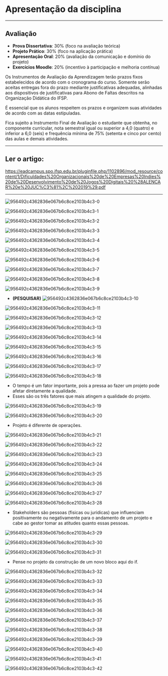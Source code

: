 # Apresentação da disciplina

<hr>

## Avaliação 

- <b>Prova Dissertativa</b>: 30% (foco na avaliação teórica)
- <b>Projeto Prático</b>: 30% (foco na aplicação prática)
- <b>Apresentação Oral</b>: 20% (avaliação da comunicação e domínio do projeto)
- <b>Exercícios Moodle</b>: 20% (incentivo à participação e melhoria contínua)

<p>Os Instrumentos de Avaliação da Aprendizagem terão prazos fixos estabelecidos de acordo com o cronograma do curso. Somente serão aceitas entregas fora do prazo mediante justificativas adequadas, alinhadas aos dispositivos de justificativas para Abono de Faltas descritos na Organização Didática do IFSP.</p>

<p>É essencial que os alunos respeitem os prazos e organizem suas atividades de acordo com as datas estipuladas.</p>

<p>Fica sujeito a Instrumento Final de Avaliação o estudante que obtenha, no componente curricular, nota semestral igual ou superior a 4,0 (quatro) e inferior a 6,0 (seis) e frequência mínima de 75% (setenta e cinco por cento) das aulas e demais atividades.</p>

<hr>

## Ler o artigo:
https://eadcampus.spo.ifsp.edu.br/pluginfile.php/1102896/mod_resource/content/1/Dificuldades%20Organizacionais%20de%20Empresas%20Indies%20de%20Desenvolvimento%20de%20Jogos%20Digitais%20%28ALENCAR%20e%20JUC%C3%81%2C%202019%29.pdf

<hr>

![956492c4362836e067b6c8ce2103b4c3-0](https://github.com/user-attachments/assets/a5f85ef2-7840-4a63-a2f8-6dd355fe9ba6)

![956492c4362836e067b6c8ce2103b4c3-1](https://github.com/user-attachments/assets/87141441-35a0-4196-8e71-cddac229ad95)

![956492c4362836e067b6c8ce2103b4c3-2](https://github.com/user-attachments/assets/30d45d0c-db53-41f6-b939-6546e045b647)

![956492c4362836e067b6c8ce2103b4c3-3](https://github.com/user-attachments/assets/e199de78-c7ee-41f0-84f2-0490670f12cc)

![956492c4362836e067b6c8ce2103b4c3-4](https://github.com/user-attachments/assets/6fee2e1f-c57e-4267-bb84-d1c0e99108d2)

![956492c4362836e067b6c8ce2103b4c3-5](https://github.com/user-attachments/assets/947e0b69-86f9-4596-b15f-737538972a13)

![956492c4362836e067b6c8ce2103b4c3-6](https://github.com/user-attachments/assets/f559bda3-22a6-4c57-8e83-8abcc4413ac5)

![956492c4362836e067b6c8ce2103b4c3-7](https://github.com/user-attachments/assets/baa42e3d-88af-41ba-afc6-0f0917fddcf5)

![956492c4362836e067b6c8ce2103b4c3-8](https://github.com/user-attachments/assets/7e2dcff0-4ba4-4a88-b6db-7cbd7078b8a5)

![956492c4362836e067b6c8ce2103b4c3-9](https://github.com/user-attachments/assets/4a6dfda0-5dd8-4a6a-ba77-afc93fcef0a4)
- <b>(PESQUISAR)</b>
![956492c4362836e067b6c8ce2103b4c3-10](https://github.com/user-attachments/assets/18dbb725-8aea-4a6a-99bd-7d6198e8bcc9)

![956492c4362836e067b6c8ce2103b4c3-11](https://github.com/user-attachments/assets/6a1df3fa-bf73-478b-a8da-6aeec74c61ac)

![956492c4362836e067b6c8ce2103b4c3-12](https://github.com/user-attachments/assets/a1399acb-8bb9-4d44-861c-931ec9195026)

![956492c4362836e067b6c8ce2103b4c3-13](https://github.com/user-attachments/assets/858325b5-94b1-4da4-b650-efb2a2ebc566)

![956492c4362836e067b6c8ce2103b4c3-14](https://github.com/user-attachments/assets/433a7376-1e67-4036-bbae-88c553a93b92)

![956492c4362836e067b6c8ce2103b4c3-15](https://github.com/user-attachments/assets/a1c05f6e-eff3-43e5-a600-8cafb6b5d8fa)

![956492c4362836e067b6c8ce2103b4c3-16](https://github.com/user-attachments/assets/e738ba56-a0b7-4d2f-b11d-f97dfaa69059)

![956492c4362836e067b6c8ce2103b4c3-17](https://github.com/user-attachments/assets/847cbdd2-e6e5-474b-9b51-aca5c43f866a)

![956492c4362836e067b6c8ce2103b4c3-18](https://github.com/user-attachments/assets/3aac4839-b5c1-4ead-8bf9-75748707caaf)

- O tempo é um fator importante, pois a pressa ao fazer um projeto pode afetar diretamente a qualidade.
- Esses são os três fatores que mais atingem a qualidade do projeto.

![956492c4362836e067b6c8ce2103b4c3-19](https://github.com/user-attachments/assets/1bb2ddef-717d-4d51-b262-f3bf5c390d1a)

![956492c4362836e067b6c8ce2103b4c3-20](https://github.com/user-attachments/assets/7575f902-d0aa-4bf3-9930-e4bed295a733)

- Projeto é diferente de operações.

![956492c4362836e067b6c8ce2103b4c3-21](https://github.com/user-attachments/assets/9f56a44d-d169-42cd-acf0-773ddcfc7393)

![956492c4362836e067b6c8ce2103b4c3-22](https://github.com/user-attachments/assets/fa848165-6180-4901-87b2-beb6675f5332)

![956492c4362836e067b6c8ce2103b4c3-23](https://github.com/user-attachments/assets/98d9dd75-1224-402e-86c0-5963e9cf8489)

![956492c4362836e067b6c8ce2103b4c3-24](https://github.com/user-attachments/assets/4a3e6ddc-ff79-4156-9e5c-2d5778c9b530)

![956492c4362836e067b6c8ce2103b4c3-25](https://github.com/user-attachments/assets/a16e4919-ae05-4460-93ba-73cc16405783)

![956492c4362836e067b6c8ce2103b4c3-26](https://github.com/user-attachments/assets/9000c076-220c-4733-b201-d010df36bdba)

![956492c4362836e067b6c8ce2103b4c3-27](https://github.com/user-attachments/assets/def9ea27-4ad0-411a-a33c-7e93a76cd02e)

![956492c4362836e067b6c8ce2103b4c3-28](https://github.com/user-attachments/assets/d60449b3-789a-496e-94f8-1f6dff63e520)

- Stakeholders são pessoas (fisicas ou juridicas) que influenciam positivamente ou negativamente para o andamento de um projeto e cabe ao gestor tomar as atitudes quanto essas pessoas.

![956492c4362836e067b6c8ce2103b4c3-29](https://github.com/user-attachments/assets/0e28e700-f2f3-41db-a66c-acdd298b8b50)

![956492c4362836e067b6c8ce2103b4c3-30](https://github.com/user-attachments/assets/44dba047-f32f-4659-b756-4f482227297c)

![956492c4362836e067b6c8ce2103b4c3-31](https://github.com/user-attachments/assets/c869e69b-f2c0-4ae2-9945-90e4ed369818)

- Pense no projeto da construção de um novo bloco aqui do if.

![956492c4362836e067b6c8ce2103b4c3-32](https://github.com/user-attachments/assets/0e85080c-3c99-4128-b941-7ed6bd2dadfd)

![956492c4362836e067b6c8ce2103b4c3-33](https://github.com/user-attachments/assets/6be9db45-6b8e-4012-9bf2-fb6ea7802b53)

![956492c4362836e067b6c8ce2103b4c3-34](https://github.com/user-attachments/assets/295279a0-9e60-47a3-b03e-059924c34e67)

![956492c4362836e067b6c8ce2103b4c3-35](https://github.com/user-attachments/assets/461c666e-8b66-430a-8f12-42965efd586b)

![956492c4362836e067b6c8ce2103b4c3-36](https://github.com/user-attachments/assets/b14c3b42-4c25-488a-93fb-2023c2b59e9d)

![956492c4362836e067b6c8ce2103b4c3-37](https://github.com/user-attachments/assets/37b9ff32-9eb5-4fe8-94da-ccc0ccad7122)

![956492c4362836e067b6c8ce2103b4c3-38](https://github.com/user-attachments/assets/2d6d9b41-e188-47e2-8189-dd5008919866)

![956492c4362836e067b6c8ce2103b4c3-39](https://github.com/user-attachments/assets/bab119aa-7cf0-4132-8ac0-2b9fbdc9b524)

![956492c4362836e067b6c8ce2103b4c3-40](https://github.com/user-attachments/assets/df6ea181-0b3c-4399-a011-edbcef8a7112)

![956492c4362836e067b6c8ce2103b4c3-41](https://github.com/user-attachments/assets/0cdb4ca1-a4ae-4c5e-978a-1266c07563be)

![956492c4362836e067b6c8ce2103b4c3-42](https://github.com/user-attachments/assets/98f9b975-f4f8-4e10-be6e-b66f97597eea)


